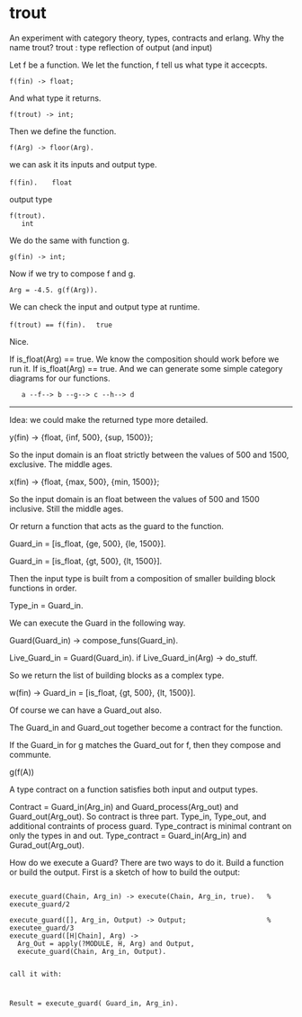 # trout

An experiment with category theory, types, contracts and erlang.
Why the name trout?
trout : type reflection of output (and input) 

Let f be a function.
We let the function, f tell us what type it accecpts.

`f(fin) -> float;`

And what type it returns.

`f(trout) -> int;`

Then we define the function.

`f(Arg) -> floor(Arg).`

we can ask it its inputs and output type.

`f(fin).`
`   float`

output type

`f(trout).`  
`   int`

We do the same with function g.

`g(fin) -> int;`

Now if we try to compose f and g.

`Arg = -4.5.
g(f(Arg)).`

We can check the input and output type at runtime. 

`f(trout) == f(fin).`
`  true`

Nice. 

If is_float(Arg) == true.
We know the composition should work before we run it. 
If is_float(Arg) == true.
And we can generate some simple category diagrams for our functions. 


`    a --f--> b --g--> c --h--> d  ` 

----------------------------------------------------

Idea: we could make the returned type more detailed. 

y(fin) -> 
  {float, {inf, 500}, {sup, 1500}};

So the input domain is an float strictly between the values of 500 and 1500, exclusive. The middle ages. 

x(fin) ->
  {float, {max, 500}, {min, 1500}};
  
So the input domain is an float between the values of 500 and 1500 inclusive. Still the middle ages. 

Or return a function that acts as the guard to the function. 

Guard_in = [is_float, {ge, 500}, {le, 1500}]. 

Guard_in = [is_float, {gt, 500}, {lt, 1500}]. 

Then the input type is built from a composition of smaller building block functions in order. 

Type_in = Guard_in. 

We can execute the Guard in the following way.

Guard(Guard_in) -> 
  compose_funs(Guard_in).

Live_Guard_in = Guard(Guard_in).
if Live_Guard_in(Arg) -> do_stuff. 

So we return the list of building blocks as a complex type. 

w(fin) -> Guard_in =  [is_float, {gt, 500}, {lt, 1500}]. 

Of course we can have a Guard_out also. 

The Guard_in and Guard_out together become a contract for the function.

If the Guard_in for g matches the Guard_out for f, then they compose and communte.

g(f(A))

A type contract on a function satisfies both input and output types.

Contract = Guard_in(Arg_in) and Guard_process(Arg_out) and Guard_out(Arg_out).
So contract is three part. Type_in, Type_out, and additional contraints of process guard. 
Type_contract is minimal contrant on only the types in and out. 
Type_contract = Guard_in(Arg_in) and Gurad_out(Arg_out).

How do we execute a Guard? There are two ways to do it. 
Build a function or build the output. 
First is a sketch of how to build the output:

<code>
execute_guard(Chain, Arg_in) -> execute(Chain, Arg_in, true).   % execute_guard/2 
</code>  
<code>
execute_guard([], Arg_in, Output) -> Output;                    % executee_guard/3
execute_guard([H|Chain], Arg) ->  
  Arg_Out = apply(?MODULE, H, Arg) and Output, 
  execute_guard(Chain, Arg_in, Output). 

call it with:

Result = execute_guard( Guard_in, Arg_in).

</code>
